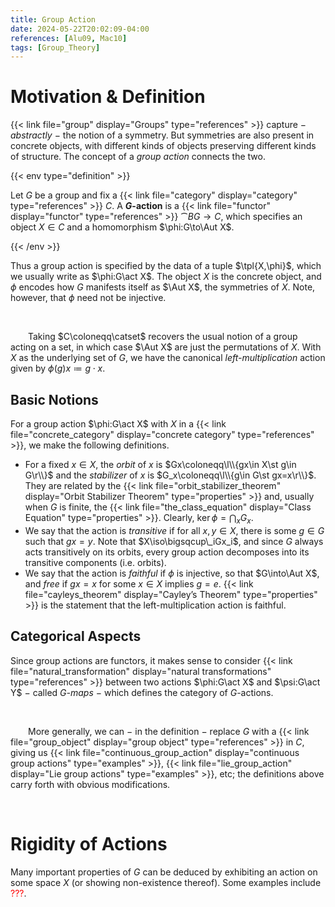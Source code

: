 ```yaml
---
title: Group Action
date: 2024-05-22T20:02:09-04:00
references: [Alu09, Mac10]
tags: [Group_Theory]
---
```


# Motivation & Definition

{{< link file="group" display="Groups" type="references" >}} capture $-$ *abstractly* $-$ the notion of a symmetry. But symmetries are also present in concrete objects, with different kinds of objects preserving different kinds of structure. The concept of a *group action* connects the two.

{{< env type="definition" >}}

Let $G$ be a group and fix a {{< link file="category" display="category" type="references" >}} $C$. A **$G$-action** is a {{< link file="functor" display="functor" type="references" >}} $\cat{B}G\to C$, which specifies an object $X\in C$ and a homomorphism $\phi:G\to\Aut X$.

{{< /env >}}

Thus a group action is specified by the data of a tuple $\tpl{X,\phi}$, which we usually write as $\phi:G\act X$. The object $X$ is the concrete object, and $\phi$ encodes how $G$ manifests itself as $\Aut X$, the symmetries of $X$. Note, however, that $\phi$ need not be injective.

<br>

&emsp;&emsp;Taking $C\coloneqq\catset$ recovers the usual notion of a group acting on a set, in which case $\Aut X$ are just the permutations of $X$. With $X$ as the underlying set of $G$, we have the canonical *left-multiplication* action given by $\phi(g)x\coloneqq g\cdot x$.

<div class="space"></div>

## Basic Notions

For a group action $\phi:G\act X$ with $X$ in a {{< link file="concrete_category" display="concrete category" type="references" >}}, we make the following definitions.
* For a fixed $x\in X$, the *orbit* of $x$ is $Gx\coloneqq\l\\{gx\in X\st g\in G\r\\}$ and the *stabilizer* of $x$ is $G_x\coloneqq\l\\{g\in G\st gx=x\r\\}$. They are related by the {{< link file="orbit_stabilizer_theorem" display="Orbit Stabilizer Theorem" type="properties" >}} and, usually when $G$ is finite, the {{< link file="the_class_equation" display="Class Equation" type="properties" >}}. Clearly, $\ker\phi=\bigcap_xG_x$.
* We say that the action is *transitive* if for all $x,y\in X$, there is some $g\in G$ such that $gx=y$. Note that $X\iso\bigsqcup\_iGx_i$, and since $G$ always acts transitively on its orbits, every group action decomposes into its transitive components (i.e. orbits).
* We say that the action is *faithful* if $\phi$ is injective, so that $G\into\Aut X$, and *free* if $gx=x$ for some $x\in X$ implies $g=e$. {{< link file="cayleys_theorem" display="Cayley’s Theorem" type="properties" >}} is the statement that the left-multiplication action is faithful.

## Categorical Aspects

Since group actions are functors, it makes sense to consider {{< link file="natural_transformation" display="natural transformations" type="references" >}} between two actions $\phi:G\act X$ and $\psi:G\act Y$ $-$ called *$G$-maps* $-$ which defines the category of $G$-actions.

<br>

&emsp;&emsp;More generally, we can $-$ in the definition $-$ replace $G$ with a {{< link file="group_object" display="group object" type="references" >}} in $C$, giving us {{< link file="continuous_group_action" display="continuous group actions" type="examples" >}}, {{< link file="lie_group_action" display="Lie group actions" type="examples" >}}, etc; the definitions above carry forth with obvious modifications.

<br>

# Rigidity of Actions

Many important properties of $G$ can be deduced by exhibiting an action on some space $X$ (or showing non-existence thereof). Some examples include <span style="color:red">???</span>.
